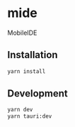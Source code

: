 # mide

MobileIDE

## Installation

```bash
yarn install
```

## Development

```bash
yarn dev
yarn tauri:dev
```
